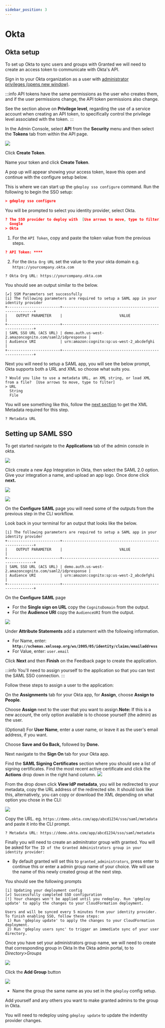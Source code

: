 ```yaml
---
sidebar_position: 3
---
```


# Okta

## Okta setup

To set up Okta to sync users and groups with Granted we will need to create an access token to communicate with Okta's API.

Sign in to your Okta organization as a user with [administrator privileges (opens new window)](https://help.okta.com/okta_help.htm?id=ext_Security_Administrators).

:::info
API tokens have the same permissions as the user who creates them, and if the user permissions change, the API token permissions also change.

See the section above on **Privilege level**, regarding the use of a service account when creating an API token, to specifically control the privilege level associated with the token.
:::

In the Admin Console, select **API** from the **Security** menu and then select the **Tokens** tab from within the API page.

![](/img/sso/okta/01.png)

Click **Create Token**.

Name your token and click **Create Token**.

A pop up will appear showing your access token, leave this open and continue with the configure setup below.

This is where we can start up the `gdeploy sso configure` command. Run the following to begin the SSO setup:

```json
> gdeploy sso configure
```

You will be prompted to select you identity provider, select Okta.

```json
? The SSO provider to deploy with  [Use arrows to move, type to filter]
  Google
> Okta
```

1. For the `API Token`, copy and paste the token value from the previous steps.

```json
? API Token: ****
```

2. For the `Okta Org URL` set the value to the your okta domain e.g. `https://yourcompany.okta.com`

```
? Okta Org URL: https://yourcompany.okta.com
```

You should see an output similar to the below.

```
[✔] SSM Parameters set successfully
[i] The following parameters are required to setup a SAML app in your identity provider
+------------------------+---------------------------------------------------------+
|    OUTPUT PARAMETER    |                          VALUE                          |
+------------------------+---------------------------------------------------------+
| SAML SSO URL (ACS URL) | demo.auth.us-west-2.amazoncognito.com/saml2/idpresponse |
| Audience URI           | urn:amazon:cognito:sp:us-west-2_abcdefghi               |
+------------------------+---------------------------------------------------------+
```

Next you will need to setup a SAML app, you will see the below prompt, Okta supports both a URL and XML so choose what suits you.

```
? Would you like to use a metadata URL, an XML string, or load XML from a file?  [Use arrows to move, type to filter]
> URL
  String
  File
```

You will see something like this, follow the [next section](#setting-up-saml-sso) to get the XML Metadata required for this step.

```
? Metadata URL
```

## Setting up SAML SSO

To get started navigate to the **Applications** tab of the admin console in okta.

![](/img/sso/okta/02.png)

Click create a new App Integration in Okta, then select the SAML 2.0 option. Give your integration a name, and upload an app logo. Once done click **next.**

![](/img/sso/okta/03.png)

![](/img/sso/okta/04.png)

On the **Configure SAML** page you will need some of the outputs from the previous step in the CLI workflow.

Look back in your terminal for an output that looks like the below.

```
[i] The following parameters are required to setup a SAML app in your identity provider
+------------------------+---------------------------------------------------------+
|    OUTPUT PARAMETER    |                          VALUE                          |
+------------------------+---------------------------------------------------------+
| SAML SSO URL (ACS URL) | demo.auth.us-west-2.amazoncognito.com/saml2/idpresponse |
| Audience URI           | urn:amazon:cognito:sp:us-west-2_abcdefghi               |
+------------------------+---------------------------------------------------------+
```

On the **Configure SAML** page

- For the **Single sign on URL** copy the `CognitoDomain` from the output.
- For the **Audience URI** copy the `AudienceURI` from the output.

![](/img/sso/okta/05.png)

Under **Attribute Statements** add a statement with the following information.

- For Name, enter: **`http://schemas.xmlsoap.org/ws/2005/05/identity/claims/emailaddress`**
- For Value, enter: `user.email`

Click **Next** and then **Finish** on the Feedback page to create the application.

:::info
You'll need to assign yourself to the application so that you can test the SAML SSO connection.
:::

Follow these steps to assign a user to the application:

On the **Assignments** tab for your Okta app, for **Assign**, choose **Assign to People**.

Choose **Assign** next to the user that you want to assign.**Note:** If this is a new account, the only option available is to choose yourself (the admin) as the user.

(Optional) For **User Name**, enter a user name, or leave it as the user's email address, if you want.

Choose **Save and Go Back,** followed by **Done.**

Next navigate to the **Sign On** tab for your Okta app.

Find the **SAML Signing Certificates** section where you should see a list of signing certificates. Find the most recent active certificate and click the **Actions** drop down in the right hand column.
![](/img/sso/okta/06.png)

From the drop down click **View IdP metadata**, you will be redirected to your metadata, copy the URL address of the redirected site. It should look like this, alternatively, you can copy or download the XML depending on what option you chose in the CLI:

![](/img/sso/okta/07.png)

Copy the URL. eg. `https://demo.okta.com/app/abcd1234/sso/saml/metadata` and paste it into the CLI prompt.

```
? Metadata URL: https://demo.okta.com/app/abcd1234/sso/saml/metadata
```

Finally you will need to create an adminitrator group with granted. You will be asked for `The ID of the Granted Administrators group in your identity provider:` 
- By default granted will set this to `granted_administrators`, press enter to continue this or enter a admin group name of your choice. We will use the name of this newly created group at the next step.

You should see the following prompts
```
[i] Updating your deployment config
[✔] Successfully completed SSO configuration
[!] Your changes won't be applied until you redeploy. Run 'gdeploy update' to apply the changes to your CloudFormation deployment.

Users and will be synced every 5 minutes from your identity provider. To finish enabling SSO, follow these steps:
 1) Run 'gdeploy update' to apply the changes to your CloudFormation deployment.
 2) Run 'gdeploy users sync' to trigger an immediate sync of your user directory.
```

Once you have set your administrators group name, we will need to create that corresponding group in Okta
In the Okta admin portal, to to *Directory>Groups*

![](/img/sso/okta/08.png)

Click the **Add Group** button

![](/img/sso/okta/09.png)
- Name the group the same name as you set in the `gdeploy` config setup.

Add yourself and any others you want to make granted admins to the group in Okta.

You will need to redeploy using `gdeploy update` to update the indentity provider changes.
